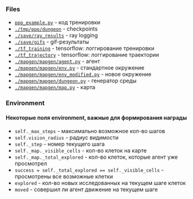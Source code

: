 ### Files

- [`ppo_example.py`](ppo_example.py) - код тренировки
- [`./tmp/ppo/dungeon`](./tmp/ppo/dungeon) - checkpoints
- [`./save/ray_results`](./save/ray_results) - ray logging
- [`./save/gifs`](./save/gifs) - gif-результаты
- [`./tf_training`](./tf_training) - tensorflow: логгирование тренировки
- [`./tf_trajectory`](./tf_trajectory) - tensorflow: логгирование траектории
- [`./mapgen/mapgen/agent.py`](./mapgen/mapgen/agent.py) - агент
- [`./mapgen/mapgen/env.py`](./mapgen/mapgen/env.py) - стандартное окружение
- [`./mapgen/mapgen/env_modified.py`](./mapgen/mapgen/env_modified.py) - новое окружение
- [`./mapgen/mapgen/dungeon.py`](./mapgen/mapgen/dungeon.py) - генератор среды
- [`./mapgen/mapgen/map.py`](./mapgen/mapgen/map.py) - карта



### Environment

#### Некоторые поля environment, важные для формирования награды

- `self._max_steps` - максимально возможное кол-во шагов
- `self.vision_radius` - радиус видимости
- `self._step` - номер текущего шага
- `self._map._visible_cells` - кол-во клеток на карте
- `self._map._total_explored` - кол-во клеток, которые агент уже просмотрел
- `success = self._total_explored == self._visible_cells` - просмотрены все возможные клетки
- `explored` - кол-во новых исследованных на текущем шаге клеток
- `moved` - совершил ли агент движение на текущем шаге



